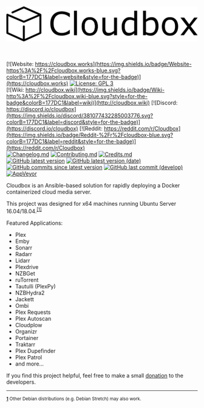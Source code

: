 <br /><img src="https://raw.githubusercontent.com/Cloudbox/assets/master/images/readme/Cloudbox-logo_dark.png" width="600">

<br /><br />
[![Website: https://cloudbox.works](https://img.shields.io/badge/Website-https%3A%2F%2Fcloudbox.works-blue.svg?colorB=177DC1&label=website&style=for-the-badge)](https://cloudbox.works)
[![License: GPL 3](https://img.shields.io/badge/License-GPL%203-blue.svg?colorB=177DC1&label=license&style=for-the-badge)](LICENSE.md)
<br />
[![Wiki: http://cloudbox.wiki](https://img.shields.io/badge/Wiki-http%3A%2F%2Fcloudbox.wiki-blue.svg?style=for-the-badge&colorB=177DC1&label=wiki)](http://cloudbox.wiki)
[![Discord: https://discord.io/cloudbox](https://img.shields.io/discord/381077432285003776.svg?colorB=177DC1&label=discord&style=for-the-badge)](https://discord.io/cloudbox)
[![Reddit: https://reddit.com/r/Cloudbox](https://img.shields.io/badge/Reddit-%2Fr%2Fcloudbox-blue.svg?colorB=177DC1&label=reddit&style=for-the-badge)](https://reddit.com/r/Cloudbox)
<br />
[![Changelog.md](https://img.shields.io/badge/Changelog-CHANGELOG.md-blue.svg?colorB=177DC1&label=changelog&style=for-the-badge)](CHANGELOG.md)
[![Contributing.md](https://img.shields.io/badge/Contributing-CONTRIBUTING.md-blue.svg?colorB=177DC1&label=contributing&style=for-the-badge)](CONTRIBUTING.md)
[![Credits.md](https://img.shields.io/badge/Credits-CREDITS.md-blue.svg?colorB=177DC1&label=credits&style=for-the-badge)](CREDITS.md)
<br />
[![GitHub latest version](https://img.shields.io/github/release/cloudbox/cloudbox.svg?colorB=177DC1&label=latest%20version&style=for-the-badge)](https://github.com/cloudbox/cloudbox/releases)
[![GitHub latest version (date)](https://img.shields.io/github/release-date/cloudbox/cloudbox.svg?colorB=177DC1&label=latest%20version%20(date)&style=for-the-badge)](https://github.com/cloudbox/cloudbox/releases)
[![GitHub commits since latest version](https://img.shields.io/github/commits-since/Cloudbox/Cloudbox/latest/develop.svg?colorB=177DC1&style=for-the-badge)](https://github.com/cloudbox/cloudbox/compare/HEAD...develop)
[![GitHub last commit (develop)](https://img.shields.io/github/last-commit/Cloudbox/Cloudbox/develop.svg?colorB=177DC1&style=for-the-badge)](https://github.com/Cloudbox/Cloudbox/commits/develop)
[![AppVeyor](https://img.shields.io/appveyor/ci/Cloudbox/Cloudbox/develop.svg?colorB=177DC1&label=appveyor&style=for-the-badge)](https://ci.appveyor.com/project/Cloudbox/Cloudbox)

Cloudbox is an Ansible-based solution for rapidly deploying a Docker containerized cloud media server. 

This project was designed for x64 machines running Ubuntu Server 16.04/18.04.<sup name="a1">[\[1\]](#f1) </sup>

Featured Applications:

- Plex
- Emby
- Sonarr
- Radarr
- Lidarr
- Plexdrive
- NZBGet
- ruTorrent
- Tautulli (PlexPy)
- NZBHydra2
- Jackett
- Ombi
- Plex Requests
- Plex Autoscan
- Cloudplow
- Organizr
- Portainer
- Traktarr
- Plex Dupefinder
- Plex Patrol
- and more...

If you find this project helpful, feel free to make a small [donation](DONATIONS.md) to the developers.

***

<sup><b name="f1">[1](#a1)</b> Other Debian distributions (e.g. Debian Stretch) may also work. </sup>
